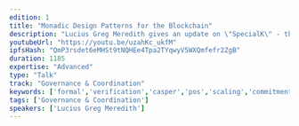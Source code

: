 ```yaml
---
edition: 1
title: "Monadic Design Patterns for the Blockchain"
description: "Lucius Greg Meredith gives an update on \"SpecialK\" - the formal verification software being used with Casper + an overview of monadic design patters."
youtubeUrl: "https://youtu.be/uzahKc_ukfM"
ipfsHash: "QmP3rsdet6eMHSt9tNQHEe4Tpa2TYqwyV5WXQmfefr2ZgB"
duration: 1185
expertise: "Advanced"
type: "Talk"
track: "Governance & Coordination"
keywords: ['formal','verification','casper','pos','scaling','commitment','adoption','reliability','compositionality','monad','metering']
tags: ['Governance & Coordination']
speakers: ['Lucius Greg Meredith']
---
```

